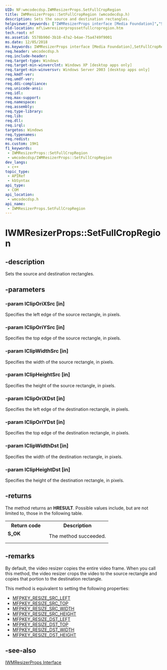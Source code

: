 ```yaml
---
UID: NF:wmcodecdsp.IWMResizerProps.SetFullCropRegion
title: IWMResizerProps::SetFullCropRegion (wmcodecdsp.h)
description: Sets the source and destination rectangles.
helpviewer_keywords: ["IWMResizerProps interface [Media Foundation]","SetFullCropRegion method","IWMResizerProps.SetFullCropRegion","IWMResizerProps::SetFullCropRegion","SetFullCropRegion","SetFullCropRegion method [Media Foundation]","SetFullCropRegion method [Media Foundation]","IWMResizerProps interface","codecapi.iwmresizerpropssetfullcropregion","mf.iwmresizerpropssetfullcropregion","wmcodecdsp/IWMResizerProps::SetFullCropRegion"]
old-location: mf\iwmresizerpropssetfullcropregion.htm
tech.root: mf
ms.assetid: 5578b90d-3b18-47a2-b4ae-75a4749f9001
ms.date: 12/05/2018
ms.keywords: IWMResizerProps interface [Media Foundation],SetFullCropRegion method, IWMResizerProps.SetFullCropRegion, IWMResizerProps::SetFullCropRegion, SetFullCropRegion, SetFullCropRegion method [Media Foundation], SetFullCropRegion method [Media Foundation],IWMResizerProps interface, codecapi.iwmresizerpropssetfullcropregion, mf.iwmresizerpropssetfullcropregion, wmcodecdsp/IWMResizerProps::SetFullCropRegion
req.header: wmcodecdsp.h
req.include-header: 
req.target-type: Windows
req.target-min-winverclnt: Windows XP [desktop apps only]
req.target-min-winversvr: Windows Server 2003 [desktop apps only]
req.kmdf-ver: 
req.umdf-ver: 
req.ddi-compliance: 
req.unicode-ansi: 
req.idl: 
req.max-support: 
req.namespace: 
req.assembly: 
req.type-library: 
req.lib: 
req.dll: 
req.irql: 
targetos: Windows
req.typenames: 
req.redist: 
ms.custom: 19H1
f1_keywords:
 - IWMResizerProps::SetFullCropRegion
 - wmcodecdsp/IWMResizerProps::SetFullCropRegion
dev_langs:
 - c++
topic_type:
 - APIRef
 - kbSyntax
api_type:
 - COM
api_location:
 - wmcodecdsp.h
api_name:
 - IWMResizerProps.SetFullCropRegion
---
```


# IWMResizerProps::SetFullCropRegion


## -description

Sets the source and destination rectangles.

## -parameters

### -param lClipOriXSrc [in]

Specifies the left edge of the source rectangle, in pixels.

### -param lClipOriYSrc [in]

Specifies the top edge of the source rectangle, in pixels.

### -param lClipWidthSrc [in]

Specifies the width of the source rectangle, in pixels.

### -param lClipHeightSrc [in]

Specifies the height of the source rectangle, in pixels.

### -param lClipOriXDst [in]

Specifies the left edge of the destination rectangle, in pixels.

### -param lClipOriYDst [in]

Specifies the top edge of the destination rectangle, in pixels.

### -param lClipWidthDst [in]

Specifies the width of the destination rectangle, in pixels.

### -param lClipHeightDst [in]

Specifies the height of the destination rectangle, in pixels.

## -returns

The method returns an <b>HRESULT</b>. Possible values include, but are not limited to, those in the following table.

<table>
<tr>
<th>Return code</th>
<th>Description</th>
</tr>
<tr>
<td width="40%">
<dl>
<dt><b>S_OK</b></dt>
</dl>
</td>
<td width="60%">
The method succeeded.

</td>
</tr>
</table>

## -remarks

By default, the video resizer copies the entire video frame. When you call this method, the video resizer crops the video to the source rectangle and copies that portion to the destination rectangle.

This method is equivalent to setting the following properties:

<ul>
<li>
<a href="https://docs.microsoft.com/windows/desktop/medfound/mfpkey-resize-src-left">MFPKEY_RESIZE_SRC_LEFT</a>
</li>
<li>
<a href="https://docs.microsoft.com/windows/desktop/medfound/mfpkey-resize-src-top">MFPKEY_RESIZE_SRC_TOP</a>
</li>
<li>
<a href="https://docs.microsoft.com/windows/desktop/medfound/mfpkey-resize-src-width">MFPKEY_RESIZE_SRC_WIDTH</a>
</li>
<li>
<a href="https://docs.microsoft.com/windows/desktop/medfound/mfpkey-resize-src-height">MFPKEY_RESIZE_SRC_HEIGHT</a>
</li>
<li>
<a href="https://docs.microsoft.com/windows/desktop/medfound/mfpkey-resize-dst-left">MFPKEY_RESIZE_DST_LEFT</a>
</li>
<li>
<a href="https://docs.microsoft.com/windows/desktop/medfound/mfpkey-resize-dst-top">MFPKEY_RESIZE_DST_TOP</a>
</li>
<li>
<a href="https://docs.microsoft.com/windows/desktop/medfound/mfpkey-resize-dst-width">MFPKEY_RESIZE_DST_WIDTH</a>
</li>
<li>
<a href="https://docs.microsoft.com/windows/desktop/medfound/mfpkey-resize-dst-height">MFPKEY_RESIZE_DST_HEIGHT</a>
</li>
</ul>

## -see-also

<a href="https://docs.microsoft.com/windows/desktop/api/wmcodecdsp/nn-wmcodecdsp-iwmresizerprops">IWMResizerProps Interface</a>

